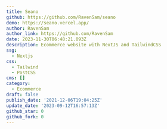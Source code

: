 ```yaml
---
title: Seano
github: https://github.com/RavenSam/seano
demo: https://seano.vercel.app/
author: RavenSam
author_link: https://github.com/RavenSam
date: 2023-11-30T06:48:21.093Z
description: Ecommerce website with NextJS and TailwindCSS
ssg:
  - Nextjs
css:
  - Tailwind
  - PostCSS
cms: []
category:
  - Ecommerce
draft: false
publish_date: '2021-12-06T19:04:25Z'
update_date: '2023-09-12T16:57:13Z'
github_star: 0
github_fork: 0
---
```

